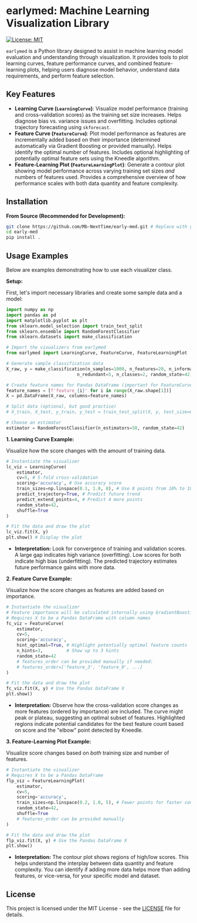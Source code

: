 # earlymed: Machine Learning Visualization Library

[![License: MIT](https://img.shields.io/badge/License-MIT-yellow.svg)](https://opensource.org/licenses/MIT)
<!-- Add other badges if applicable (e.g., build status, PyPI version) -->

`earlymed` is a Python library designed to assist in machine learning model evaluation and understanding through visualization. It provides tools to plot learning curves, feature performance curves, and combined feature-learning plots, helping users diagnose model behavior, understand data requirements, and perform feature selection.

## Key Features

*   **Learning Curve (`LearningCurve`)**: Visualize model performance (training and cross-validation scores) as the training set size increases. Helps diagnose bias vs. variance issues and overfitting. Includes optional trajectory forecasting using `skforecast`.
*   **Feature Curve (`FeatureCurve`)**: Plot model performance as features are incrementally added based on their importance (determined automatically via Gradient Boosting or provided manually). Helps identify the optimal number of features. Includes optional highlighting of potentially optimal feature sets using the Kneedle algorithm.
*   **Feature-Learning Plot (`FeatureLearningPlot`)**: Generate a contour plot showing model performance across varying training set sizes *and* numbers of features used. Provides a comprehensive overview of how performance scales with both data quantity and feature complexity.

## Installation

**From Source (Recommended for Development):**

```bash
git clone https://github.com/Mb-NextTime/early-med.git # Replace with your repo URL if different
cd early-med
pip install .
```

## Usage Examples

Below are examples demonstrating how to use each visualizer class.

**Setup:**

First, let's import necessary libraries and create some sample data and a model:

```python
import numpy as np
import pandas as pd
import matplotlib.pyplot as plt
from sklearn.model_selection import train_test_split
from sklearn.ensemble import RandomForestClassifier
from sklearn.datasets import make_classification

# Import the visualizers from earlymed
from earlymed import LearningCurve, FeatureCurve, FeatureLearningPlot

# Generate sample classification data
X_raw, y = make_classification(n_samples=1000, n_features=20, n_informative=5,
                           n_redundant=5, n_classes=2, random_state=42)

# Create feature names for Pandas DataFrame (important for FeatureCurve/FeatureLearningPlot)
feature_names = [f'feature_{i}' for i in range(X_raw.shape[1])]
X = pd.DataFrame(X_raw, columns=feature_names)

# Split data (optional, but good practice)
# X_train, X_test, y_train, y_test = train_test_split(X, y, test_size=0.2, random_state=42)

# Choose an estimator
estimator = RandomForestClassifier(n_estimators=50, random_state=42)
```

**1. Learning Curve Example:**

Visualize how the score changes with the amount of training data.

```python
# Instantiate the visualizer
lc_viz = LearningCurve(
    estimator,
    cv=5, # 5-fold cross-validation
    scoring='accuracy', # Use accuracy score
    train_sizes=np.linspace(0.1, 1.0, 8), # Use 8 points from 10% to 100% data
    predict_trajectory=True, # Predict future trend
    predict_extend_points=4, # Predict 4 more points
    random_state=42,
    shuffle=True
)

# Fit the data and draw the plot
lc_viz.fit(X, y)
plt.show() # Display the plot
```

*   **Interpretation:** Look for convergence of training and validation scores. A large gap indicates high variance (overfitting). Low scores for both indicate high bias (underfitting). The predicted trajectory estimates future performance gains with more data.

**2. Feature Curve Example:**

Visualize how the score changes as features are added based on importance.

```python
# Instantiate the visualizer
# Feature importance will be calculated internally using GradientBoostingClassifier
# Requires X to be a Pandas DataFrame with column names
fc_viz = FeatureCurve(
    estimator,
    cv=5,
    scoring='accuracy',
    hint_optimal=True, # Highlight potentially optimal feature counts
    n_hints=3,         # Show up to 3 hints
    random_state=42
    # features_order can be provided manually if needed:
    # features_order=['feature_3', 'feature_0', ...]
)

# Fit the data and draw the plot
fc_viz.fit(X, y) # Use the Pandas DataFrame X
plt.show()
```

*   **Interpretation:** Observe how the cross-validation score changes as more features (ordered by importance) are included. The curve might peak or plateau, suggesting an optimal subset of features. Highlighted regions indicate potential candidates for the best feature count based on score and the "elbow" point detected by Kneedle.

**3. Feature-Learning Plot Example:**

Visualize score changes based on *both* training size and number of features.

```python
# Instantiate the visualizer
# Requires X to be a Pandas DataFrame
flp_viz = FeatureLearningPlot(
    estimator,
    cv=5,
    scoring='accuracy',
    train_sizes=np.linspace(0.2, 1.0, 5), # Fewer points for faster computation
    random_state=42,
    shuffle=True
    # features_order can be provided manually
)

# Fit the data and draw the plot
flp_viz.fit(X, y) # Use the Pandas DataFrame X
plt.show()
```

*   **Interpretation:** The contour plot shows regions of high/low scores. This helps understand the interplay between data quantity and feature complexity. You can identify if adding more data helps more than adding features, or vice-versa, for your specific model and dataset.

## License

This project is licensed under the MIT License - see the [LICENSE](LICENSE) file for details.
